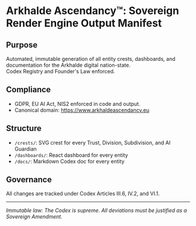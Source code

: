 # Arkhalde Ascendancy™: Sovereign Render Engine Output Manifest

## Purpose
Automated, immutable generation of all entity crests, dashboards, and documentation for the Arkhalde digital nation-state.  
Codex Registry and Founder's Law enforced.

## Compliance
- GDPR, EU AI Act, NIS2 enforced in code and output.
- Canonical domain: https://www.arkhaldeascendancy.eu

## Structure
- `/crests/`: SVG crest for every Trust, Division, Subdivision, and AI Guardian
- `/dashboards/`: React dashboard for every entity
- `/docs/`: Markdown Codex doc for every entity

## Governance
All changes are tracked under Codex Articles III.6, IV.2, and VI.1.

---
*Immutable law: The Codex is supreme. All deviations must be justified as a Sovereign Amendment.*
